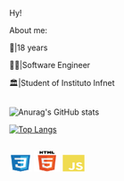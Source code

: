 Hy!

About me:

🧑|18 years
<div></div>

👨‍💻|Software Engineer
<div></div>

🏛️|Student of Instituto Infnet
<div></div>

##

![Anurag's GitHub stats](https://github-readme-stats.vercel.app/api?username=MarlonPasseri&show_icons=true&theme=radical)

[![Top Langs](https://github-readme-stats.vercel.app/api/top-langs/?username=MarlonPasseri&layout=compact)](https://github.com/anuraghazra/github-readme-stats)

##
<div>
<img aling="center" height="30" width="40" src="https://raw.githubusercontent.com/devicons/devicon/1119b9f84c0290e0f0b38982099a2bd027a48bf1/icons/css3/css3-original.svg">
    
<img aling="center" height="37" width="47" src="https://raw.githubusercontent.com/devicons/devicon/master/icons/html5/html5-original-wordmark.svg">
  
<img aling="center" height="30" width="40" src="https://raw.githubusercontent.com/devicons/devicon/master/icons/javascript/javascript-plain.svg">
 </div>
